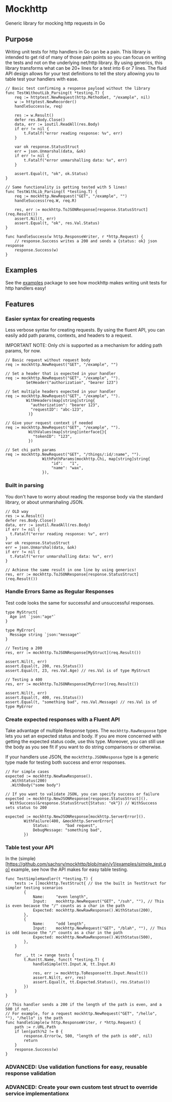 # Mockhttp
Generic library for mocking http requests in Go

## Purpose
Writing unit tests for http handlers in Go can be a pain. This library is intended to get rid of many of those pain points so you can focus on writing the tests and not on the underlying net/http library. By using generics, this library transforms what can be 20+ lines for a test into 6 or 7 lines. The fluid API design allows for your test definitions to tell the story allowing you to table test your handlers with ease.

```
// Basic test confirming a response payload without the library
func TestWithoutLib_Parsing(t *testing.T) {
	req := httptest.NewRequest(http.MethodGet, "/example", nil)
	w := httptest.NewRecorder()
	handleSuccess(w, req)

	res := w.Result()
	defer res.Body.Close()
	data, err := ioutil.ReadAll(res.Body)
	if err != nil {
		t.Fatalf("error reading response: %v", err)
	}

	var ok response.StatusStruct
	err = json.Unmarshal(data, &ok)
	if err != nil {
		t.Fatalf("error unmarshalling data: %v", err)
	}

	assert.Equal(t, "ok", ok.Status)
}

// Same functionality is getting tested with 5 lines!
func TestWithLib_Parsing(t *testing.T) {
	req := mockhttp.NewRequest("GET", "/example", "")
	handleSuccess(req.W, req.R)

	res, err := mockhttp.ToJSONResponse[response.StatusStruct](req.Result())
	assert.Nil(t, err)
	assert.Equal(t, "ok", res.Val.Status)
}

func handleSuccess(w http.ResponseWriter, r *http.Request) {
	// response.Success writes a 200 and sends a {status: ok} json response
	response.Success(w)
}
```

## Examples
See the [examples](https://github.com/sachsry/mockhttp/tree/main/v1/examples) package to see how mockhttp makes writing unit tests for http handlers easy! 

## Features

### Easier syntax for creating requests
Less verbose syntax for creating requests. By using the fluent API, you can easily add path params, contexts, and headers to a request.

IMPORTANT NOTE: Only chi is supported as a mechanism for adding path params, for now.
```
// Basic request without request body
req := mockhttp.NewRequest("GET", "/example", "")

// Set a header that is expected in your handler
req := mockhttp.NewRequest("GET", "/example", "").
         SetHeader("authorization", "bearer 123")

// Set multiple headers expected in your handler
req := mockhttp.NewRequest("GET", "/example", "").
         WithHeaders(map[string]string{
           "authorization": "bearer 123",
           "requestID": "abc-123",
          )}

// Give your request context if needed
req := mockhttp.NewRequest("GET", "/example", "").
          WithValues(map[string]interface{}{
            "tokenID": "123",
          })

// Set chi path params
req := mockhttp.NewRequest("GET", "/things/:id/:name", "").
				WithPathParams(mockhttp.Chi, map[string]string{
					"id":   "1",
					"name": "wax",
				}),
```
### Built in parsing
You don't have to worry about reading the response body via the standard library, or about unmarshaling JSON.
```
// OLD way
res := w.Result()
defer res.Body.Close()
data, err := ioutil.ReadAll(res.Body)
if err != nil {
  t.Fatalf("error reading response: %v", err)
}
var ok response.StatusStruct
err = json.Unmarshal(data, &ok)
if err != nil {
  t.Fatalf("error unmarshalling data: %v", err)
}

// Achieve the same result in one line by using generics!
res, err := mockhttp.ToJSONResponse[response.StatusStruct](req.Result())
```

### Handle Errors Same as Regular Responses
Test code looks the same for successful and unsuccessful responses.
```
type MyStruct{
  Age int `json:"age"`
}

type MyError{
  Message string `json:"message"`
}

// Testing a 200
res, err := mockhttp.ToJSONResponse[MyStruct](req.Result())

assert.Nil(t, err)
assert.Equal(t, 200, res.Status())
assert.Equal(t, 23, res.Val.Age) // res.Val is of type MyStruct

// Testing a 400
res, err := mockhttp.ToJSONResponse[MyError](req.Result())

assert.Nil(t, err)
assert.Equal(t, 400, res.Status())
assert.Equal(t, "something bad", res.Val.Message) // res.Val is of type MyError
```

### Create expected responses with a Fluent API
Take advantage of multiple Response types. The `mockhttp.RawResponse` type lets you set an expected status and body. If you are more concerned with getting the expected status code, use this type. Moreover, you can still use the body as you see fit if you want to do string comparisons or otherwise.

If your handlers use JSON, the `mockthttp.JSONResponse` type is a generic type made for testing both success and error responses.
```
// For simple cases
expected := mockhttp.NewRawResponse().
  .WithStatus(200)
  .WithBody("some body")

// If you want to validate JSON, you can specify success or failure
expected := mockhttp.NewJSONResponse[response.StatusStruct]().
  WithSuccess(&response.StatusStruct{Status: "ok"}) // WithSuccess sets status to 200

expected := mockhttp.NewJSONResponse[mockhttp.ServerError]().
		WithFailure(400, &mockhttp.ServerError{
			Status:       "bad request",
			DebugMessage: "something bad",
		})
```
### Table test your API
In the (simple)[https://github.com/sachsry/mockhttp/blob/main/v1/examples/simple_test.go] example, see how the API makes for easy table testing.
```
func TestSimpleHandler(t *testing.T) {
	tests := []mockhttp.TestStruct{ // Use the built in TestStruct for simpler testing scenarios
		{
			Name:     "even length",
			Input:    mockhttp.NewRequest("GET", "/suh", ""), // This is even because the "/" counts as a char in the path
			Expected: mockhttp.NewRawResponse().WithStatus(200),
		},
		{
			Name:     "odd length",
			Input:    mockhttp.NewRequest("GET", "/blah", ""), // This is odd because the "/" counts as a char in the path
			Expected: mockhttp.NewRawResponse().WithStatus(500),
		},
	}

	for _, tt := range tests {
		t.Run(tt.Name, func(t *testing.T) {
			handleSimple(tt.Input.W, tt.Input.R)

			res, err := mockhttp.ToResponse(tt.Input.Result())
			assert.Nil(t, err, res)
			assert.Equal(t, tt.Expected.Status(), res.Status())
		})
	}
}

// This handler sends a 200 if the length of the path is even, and a 500 if not.
// For example, for a request mockhttp.NewRequest("GET", "/hello", ""), "/hello" is the path
func handleSimple(w http.ResponseWriter, r *http.Request) {
	path := r.URL.Path
	if len(path)%2 != 0 {
		response.Error(w, 500, "length of the path is odd", nil)
		return
	}
	response.Success(w)
}
```

### ADVANCED: Use validation functions for easy, reusable response validation

### ADVANCED: Create your own custom test struct to override service implementationx  